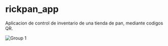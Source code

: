 # rickpan_app

Aplicacion de control de inventario de una tienda de pan, mediante codigos QR.

![Group 1](https://user-images.githubusercontent.com/80381423/134755508-d32b5456-79e8-4113-8aed-c161ce77b510.png)

